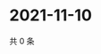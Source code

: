 # 2021-11-10

共 0 条

<!-- BEGIN WEIBO -->
<!-- 最后更新时间 Wed Nov 10 2021 13:00:40 GMT+0800 (China Standard Time) -->

<!-- END WEIBO -->
